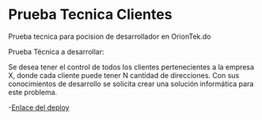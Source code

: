 # Prueba Tecnica Clientes

 Prueba tecnica para pocision de desarrollador en OrionTek.do

Prueba Técnica a desarrollar:

Se desea tener el control de todos los clientes pertenecientes a la empresa X, donde cada cliente puede tener N cantidad de direcciones. Con sus conocimientos de desarrollo se solicita crear una solución informática para este problema.

-[Enlace del deploy](https://pruebatecnicaclientes.herokuapp.com/admin/index.php)
